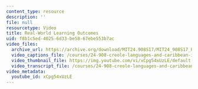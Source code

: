 ```yaml
---
content_type: resource
description: ''
file: null
resourcetype: Video
title: Real-World Learning Outcomes
uid: f8b1c5ed-4025-6d33-be58-67ebe553b7ac
video_files:
  archive_url: https://archive.org/download/MIT24.908S17/MIT24_908S17_Real-World_English_300k.mp4
  video_captions_file: /courses/24-908-creole-languages-and-caribbean-identities-spring-2017/2a9d0fdf35bb5925b88d45bcba6852ac_xCpg54xUzLE.vtt
  video_thumbnail_file: https://img.youtube.com/vi/xCpg54xUzLE/default.jpg
  video_transcript_file: /courses/24-908-creole-languages-and-caribbean-identities-spring-2017/260d4002c89742295d2ba2bcb93f484f_xCpg54xUzLE.pdf
video_metadata:
  youtube_id: xCpg54xUzLE
---
```

